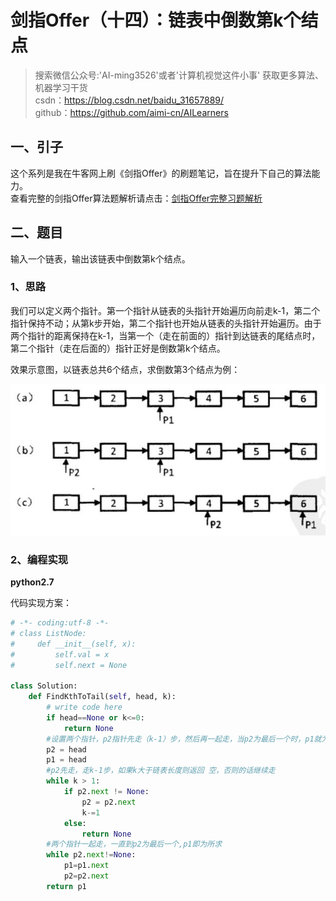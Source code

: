 # 剑指Offer（十四）：链表中倒数第k个结点

> 搜索微信公众号:'AI-ming3526'或者'计算机视觉这件小事' 获取更多算法、机器学习干货  
> csdn：https://blog.csdn.net/baidu_31657889/  
> github：https://github.com/aimi-cn/AILearners

## 一、引子

这个系列是我在牛客网上刷《剑指Offer》的刷题笔记，旨在提升下自己的算法能力。  
查看完整的剑指Offer算法题解析请点击：[剑指Offer完整习题解析](https://blog.csdn.net/baidu_31657889/article/category/9059648)

## 二、题目

输入一个链表，输出该链表中倒数第k个结点。

### 1、思路

我们可以定义两个指针。第一个指针从链表的头指针开始遍历向前走k-1，第二个指针保持不动；从第k步开始，第二个指针也开始从链表的头指针开始遍历。由于两个指针的距离保持在k-1，当第一个（走在前面的）指针到达链表的尾结点时，第二个指针（走在后面的）指针正好是倒数第k个结点。

效果示意图，以链表总共6个结点，求倒数第3个结点为例：

![](../../../img/Algorithm/jianzhi_offer/jzoffer_14_01.png)


### 2、编程实现

**python2.7**

代码实现方案：

```python
# -*- coding:utf-8 -*-
# class ListNode:
#     def __init__(self, x):
#         self.val = x
#         self.next = None

class Solution:
    def FindKthToTail(self, head, k):
        # write code here
        if head==None or k<=0:
            return None
        #设置两个指针，p2指针先走（k-1）步，然后再一起走，当p2为最后一个时，p1就为倒数第k个数
        p2 = head
        p1 = head
        #p2先走，走k-1步，如果k大于链表长度则返回 空，否则的话继续走
        while k > 1:
            if p2.next != None:
                p2 = p2.next
                k-=1
            else:
                return None
        #两个指针一起走，一直到p2为最后一个,p1即为所求
        while p2.next!=None:
            p1=p1.next
            p2=p2.next
        return p1
```
